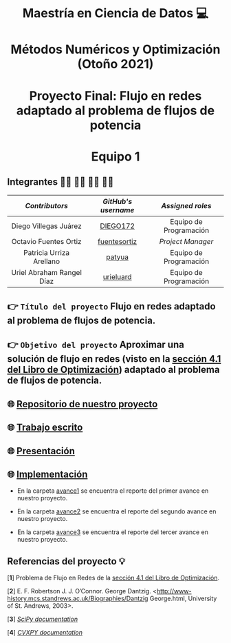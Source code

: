 <p align = "center">

# <p align = "center"> Maestría en Ciencia de Datos :computer:
    
# <p align = "center"> Métodos Numéricos y Optimización (Otoño 2021)    
    
# <p align = "center"> Proyecto Final: Flujo en redes adaptado al problema de flujos de potencia
  
# <p align = "center"> Equipo 1

## Integrantes 👨‍🔬 👨‍🔬 👩‍🔬 👨‍🔬

|     ***Contributors***    |             ***GitHub's username***             |  ***Assigned roles***  |                       
|:-------------------------:|:-----------------------------------------------:|:----------------------:|
|   Diego Villegas Juárez   |     [DIEGO172](https://github.com/DIEGO172)     | Equipo de Programación | 
|   Octavio Fuentes Ortiz   | [fuentesortiz](https://github.com/fuentesortiz) | *Project Manager*      | 
|  Patricia Urriza Arellano |       [patyua](https://github.com/patyua)       | Equipo de Programación | 
| Uriel Abraham Rangel Díaz |    [urieluard](https://github.com/urieluard)    | Equipo de Programación |

## 👉 ```Título del proyecto``` Flujo en redes adaptado al problema de flujos de potencia.

## 👉 ```Objetivo del proyecto``` **Aproximar una solución de flujo en redes (visto en la [sección 4.1 del Libro de Optimización](https://itam-ds.github.io/analisis-numerico-computo-cientifico/4.optimizacion_en_redes_y_prog_lineal/4.1/Programacion_lineal_y_metodo_simplex.html)) adaptado al problema de flujos de potencia**.

## 🌐 [Repositorio de nuestro proyecto](https://github.com/fuentesortiz/Optimizacion_2021_Proyecto_Final_Equipo_1)

## 🌐 [Trabajo escrito](https://github.com/fuentesortiz/Optimizacion_2021_Proyecto_Final_Equipo_1/blob/main/Trabajo_Escrito%20Equipo_1.pdf)

## 🌐 [Presentación](https://github.com/fuentesortiz/Optimizacion_2021_Proyecto_Final_Equipo_1/blob/main/presentacion_equipo1.pdf)

## 🌐 [Implementación](https://github.com/fuentesortiz/Optimizacion_2021_Proyecto_Final_Equipo_1/tree/main/notebooks) 


- En la carpeta [avance1](https://github.com/ITAM-DS/analisis-numerico-computo-cientifico/blob/optimizacion-2021/proyecto_final/proyectos/equipos/equipo_1/avance1/avance1.md) se encuentra el reporte del primer avance en nuestro proyecto.
 
- En la carpeta [avance2](https://github.com/ITAM-DS/analisis-numerico-computo-cientifico/blob/optimizacion-2021/proyecto_final/proyectos/equipos/equipo_1/Avance2/avance2.md) se encuentra el reporte del segundo avance en nuestro proyecto.
    
- En la carpeta [avance3]() se encuentra el reporte del tercer avance en nuestro proyecto.

## Referencias del proyecto 💡

[**1**] Problema de Flujo en Redes de la [sección 4.1 del Libro de Optimización](https://itam-ds.github.io/analisis-numerico-computo-cientifico/4.optimizacion_en_redes_y_prog_lineal/4.1/Programacion_lineal_y_metodo_simplex.html).
    
[**2**] E. F. Robertson J. J. O’Connor. George Dantzig. <http://www-history.mcs.standrews.ac.uk/Biographies/Dantzig George.html, University of St. Andrews, 2003>.
    
[**3**] [*SciPy documentation*](https://scipy.org/)
    
[**4**] [*CVXPY documentation*](https://www.cvxpy.org/) 
